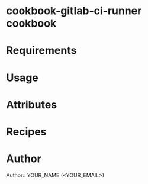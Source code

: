 # cookbook-gitlab-ci-runner cookbook

# Requirements

# Usage

# Attributes

# Recipes

# Author

Author:: YOUR_NAME (<YOUR_EMAIL>)
